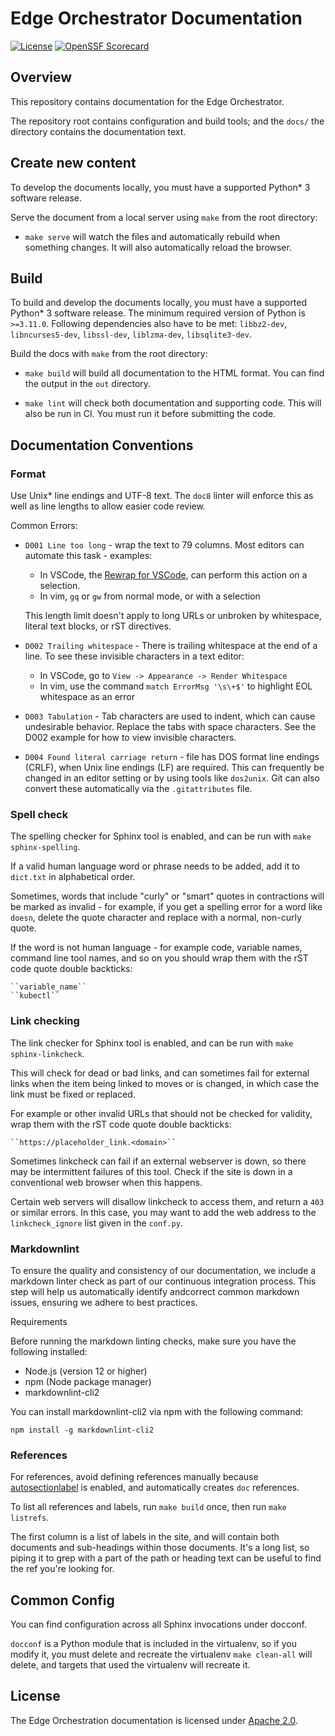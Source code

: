 # Edge Orchestrator Documentation

[![License](https://img.shields.io/badge/License-Apache%202.0-blue.svg)](https://opensource.org/licenses/Apache-2.0)
[![OpenSSF Scorecard](https://api.scorecard.dev/projects/github.com/open-edge-platform/edge-manage-docs/badge)](https://scorecard.dev/viewer/?uri=github.com/open-edge-platform/edge-manage-docs)

## Overview

This repository contains documentation for the Edge Orchestrator.

The repository root contains configuration and build tools; and the `docs/`
the directory contains the documentation text.

## Create new content

To develop the documents locally, you must have a supported Python\* 3
software release.

Serve the document from a local server using `make` from the root directory:

- `make serve` will watch the files and automatically rebuild when something changes.
  It will also automatically reload the browser.

## Build

To build and develop the documents locally, you must have a supported
Python\* 3 software release. The minimum required version of Python is
`>=3.11.0`. Following dependencies also have to be met: ``libbz2-dev``,
``libncurses5-dev``, ``libssl-dev``, ``liblzma-dev``, ``libsqlite3-dev``.

Build the docs with `make` from the root directory:

- `make build` will build all documentation to the HTML format.  You can find
  the output in the `out` directory.

- `make lint` will check both documentation and supporting code.  This will
  also be run in CI. You must run it before submitting the code.

## Documentation Conventions

### Format

Use Unix\* line endings and UTF-8 text. The `doc8` linter will enforce
this as well as line lengths to allow easier code review.

Common Errors:

- `D001 Line too long` - wrap the text to 79 columns.  Most editors can
  automate this task - examples:

  - In VSCode, the [Rewrap for VSCode](https://stkb.github.io/Rewrap/), can
    perform this action on a selection.
  - In vim, `gq` or `gw` from normal mode, or with a selection

  This length limit doesn't apply to long URLs or unbroken by whitespace,
  literal text blocks, or rST directives.

- `D002 Trailing whitespace` - There is trailing whitespace at the end of a
  line. To see these invisible characters in a text editor:

  - In VSCode, go to `View -> Appearance -> Render Whitespace`
  - In vim, use the command `match ErrorMsg '\s\+$'` to highlight EOL
    whitespace as an error

- `D003 Tabulation` - Tab characters are used to indent, which can cause
  undesirable behavior. Replace the tabs with space characters.  See the D002
  example for how to view invisible characters.

- `D004 Found literal carriage return` - file has DOS format line endings
  (CRLF), when Unix line endings  (LF) are required.  This can frequently be
  changed in an editor setting or by using tools like `dos2unix`. Git can also
  convert these automatically via the `.gitattributes` file.

### Spell check

The spelling checker for Sphinx tool is enabled, and can be run with `make
sphinx-spelling`.

If a valid human language word or phrase needs to be added, add it to
`dict.txt` in alphabetical order.

Sometimes, words that include "curly" or "smart" quotes in contractions will be
marked as invalid - for example, if you get a spelling error for a word like
`doesn`, delete the quote character and replace with a normal, non-curly quote.

If the word is not human language - for example code, variable names, command
line tool names, and so on you should wrap them with the rST code quote double
backticks:

    ``variable_name``
    ``kubectl``

### Link checking

The link checker for Sphinx tool is enabled, and can be run with `make
sphinx-linkcheck`.

This will check for dead or bad links, and can sometimes fail for external links
when the item being linked to moves or is changed, in which case the link
must be fixed or replaced.

For example or other invalid URLs that should not be checked for validity, wrap
them with the rST code quote double backticks:

    ``https://placeholder_link.<domain>``

Sometimes linkcheck can fail if an external webserver is down, so there may be
intermittent failures of this tool. Check if the site is down in a conventional
web browser when this happens.

Certain web servers will disallow linkcheck to access them, and return a `403`
or similar errors. In this case, you may want to add the web address to the
`linkcheck_ignore` list given in the `conf.py`.

### Markdownlint

To ensure the quality and consistency of our documentation, we include a markdown
linter check as part of our continuous integration process. This step will help us
automatically identify andcorrect common markdown issues, ensuring we adhere
to best practices.

Requirements

Before running the markdown linting checks, make sure you have the following installed:

- Node.js (version 12 or higher)
- npm (Node package manager)
- markdownlint-cli2

You can install markdownlint-cli2 via npm with the following command:

    npm install -g markdownlint-cli2

### References

For references, avoid defining references manually because
[autosectionlabel](https://www.sphinx-doc.org/en/master/usage/extensions/autosectionlabel.html)
is enabled, and automatically creates `doc` references.

To list all references and labels, run `make build` once, then run `make
listrefs`.

The first column is a list of labels in the site, and will contain both
documents and sub-headings within those documents. It's a long list, so piping
it to grep with a part of the path or heading text can be useful to find the
ref you're looking for.

## Common Config

You can find configuration across all Sphinx invocations under docconf.

`docconf` is a Python module that is included in the virtualenv, so if you
modify it, you must delete and recreate the virtualenv `make clean-all` will
delete, and targets that used the virtualenv will recreate it.

## License

The Edge Orchestration documentation is licensed under [Apache 2.0](https://www.apache.org/licenses/LICENSE-2.0).
